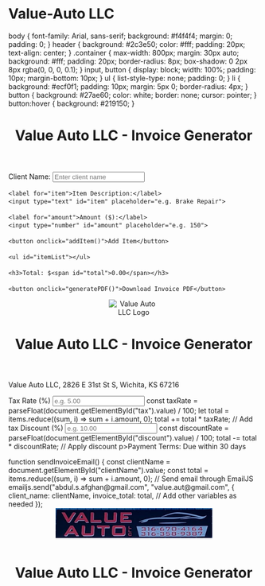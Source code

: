 # Value-Auto LLC
body {
  font-family: Arial, sans-serif;
  background: #f4f4f4;
  margin: 0;
  padding: 0;
}
header {
  background: #2c3e50;
  color: #fff;
  padding: 20px;
  text-align: center;
}
.container {
  max-width: 800px;
  margin: 30px auto;
  background: #fff;
  padding: 20px;
  border-radius: 8px;
  box-shadow: 0 2px 8px rgba(0, 0, 0, 0.1);
}
input, button {
  display: block;
  width: 100%;
  padding: 10px;
  margin-bottom: 10px;
}
ul {
  list-style-type: none;
  padding: 0;
}
li {
  background: #ecf0f1;
  padding: 10px;
  margin: 5px 0;
  border-radius: 4px;
}
button {
  background: #27ae60;
  color: white;
  border: none;
  cursor: pointer;
}
button:hover {
  background: #219150;
}
<!DOCTYPE html>
<html lang="en">
<head>
  <meta charset="UTF-8">
  <meta name="viewport" content="width=device-width, initial-scale=1.0">
  <title>Value Auto LLC - Invoice Generator</title>
  <link rel="stylesheet" href="style.css">
</head>
<body>
  <header>
    <h1>Value Auto LLC - Invoice Generator</h1>
  </header>
  <div class="container">
    <label for="clientName">Client Name:</label>
    <input type="text" id="clientName" placeholder="Enter client name">

    <label for="item">Item Description:</label>
    <input type="text" id="item" placeholder="e.g. Brake Repair">

    <label for="amount">Amount ($):</label>
    <input type="number" id="amount" placeholder="e.g. 150">

    <button onclick="addItem()">Add Item</button>

    <ul id="itemList"></ul>

    <h3>Total: $<span id="total">0.00</span></h3>

    <button onclick="generatePDF()">Download Invoice PDF</button>
  </div>

  <script src="https://cdnjs.cloudflare.com/ajax/libs/jspdf/2.5.1/jspdf.umd.min.js"></script>
  <script src="script.js"></script>
</body>
</html>
<header>
  <img src="logo.png" alt="Value Auto LLC Logo" style="max-width: 100px; height: auto;">
  <h1>Value Auto LLC - Invoice Generator</h1>
</header>
<footer>
  <p>Value Auto LLC, 2826 E 31st St S, Wichita, KS 67216 </p>
</footer>
<label for="tax">Tax Rate (%)</label>
<input type="number" id="tax" placeholder="e.g. 5.00">
const taxRate = parseFloat(document.getElementById("tax").value) / 100;
let total = items.reduce((sum, i) => sum + i.amount, 0);
total += total * taxRate; // Add tax
<label for="discount">Discount (%)</label>
<input type="number" id="discount" placeholder="e.g. 10.00">
const discountRate = parseFloat(document.getElementById("discount").value) / 100;
total -= total * discountRate; // Apply discount
p>Payment Terms: Due within 30 days</p>
<script type="text/javascript" src="https://cdn.emailjs.com/dist/email.min.js"></script>
function sendInvoiceEmail() {
  const clientName = document.getElementById("clientName").value;
  const total = items.reduce((sum, i) => sum + i.amount, 0);
  // Send email through EmailJS
  emailjs.send("abdul.s.afghan@gmail.com", "value.aut@gmail.com", {
    client_name: clientName,
    invoice_total: total,
    // Add other variables as needed
  });
<header>
  <img src="vALUE AUTO LOGO.png" alt="Value Auto LLC Logo" style="max-height: 80px; margin-bottom: 10px;">
  <h1>Value Auto LLC - Invoice Generator</h1>
</header>

